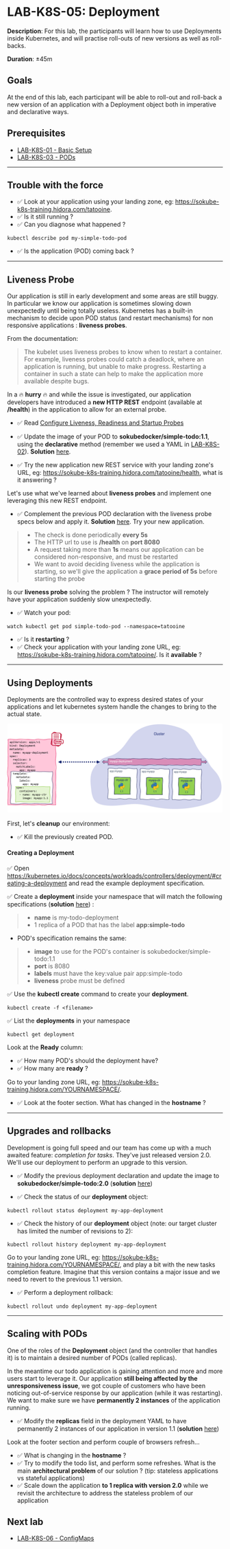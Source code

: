 

# LAB-K8S-05: Deployment

**Description**: For this lab, the participants will learn how to use Deployments inside Kubernetes, and will practise roll-outs of new versions as well as roll-backs.

**Duration**: ±45m

## Goals
At the end of this lab, each participant will be able to roll-out and roll-back a new version of an application with a Deployment object both in imperative and declarative ways.

## Prerequisites
 - [LAB-K8S-01 - Basic Setup](../LAB-K8S-01/README.MD)
 - [LAB-K8S-03 - PODs](../LAB-K8S-03/README.MD)

---

## Trouble with the force
- :white_check_mark: Look at your application using your landing zone, eg: https://sokube-k8s-training.hidora.com/tatooine.
- :white_check_mark: Is it still running ?
- :white_check_mark: Can you diagnose what happened ?
``` shell
kubectl describe pod my-simple-todo-pod
```
- :white_check_mark: Is the application (POD) coming back ?

---
## Liveness Probe
Our application is still in early development and some areas are still buggy. In particular we know our application is sometimes slowing down unexpectedly until being totally useless. Kubernetes has a built-in mechanism to decide upon POD status (and restart mechanisms) for non responsive applications : **liveness probes**.

From the documentation:
> The kubelet uses liveness probes to know when to restart a container. For example, liveness probes could catch a deadlock, where an application is running, but unable to make progress. Restarting a container in such a state can help to make the application more available despite bugs.

In a :fire: **hurry** :fire:  and while the issue is investigated, our application developers have introduced a **new HTTP REST** endpoint (available at **/health**) in the application to allow for an external probe.

- :white_check_mark: Read [Configure Liveness, Readiness and Startup Probes](https://kubernetes.io/docs/tasks/configure-pod-container/configure-liveness-readiness-startup-probes/#define-a-liveness-http-request)
- :white_check_mark: Update the image  of your POD to **sokubedocker/simple-todo:1.1**, using the **declarative** method (remember we used a YAML in [LAB-K8S-02](../LAB-K8S-02/README.MD)). **Solution** [here](./solutions/simple-todo-pod-emergency.yml).

- :white_check_mark: Try the new application new REST service with your landing zone's URL, eg: https://sokube-k8s-training.hidora.com/tatooine/health, what is it answering ?

Let's use what we've learned about **liveness probes** and implement one leveraging this new REST endpoint.

- :white_check_mark: Complement the previous POD declaration with the liveness probe specs below and apply it. **Solution** [here](./solutions/simple-todo-pod-liveness.yml). Try your new application.

>- The check is done periodically **every 5s**
>- The HTTP url to use is **/health** on **port 8080**
>- A request taking more than  **1s** means our application can be considered non-responsive, and must be restarted
>- We want to avoid deciding liveness while the application is starting, so we'll give the application a **grace period of 5s** before starting the probe

Is our **liveness probe** solving the problem ? The instructor will remotely have your application suddenly slow unexpectedly.

- :white_check_mark: Watch your pod:
``` shell
watch kubectl get pod simple-todo-pod --namespace=tatooine
``` 
- :white_check_mark: Is it **restarting** ?
- :white_check_mark: Check your application with your landing zone URL, eg: https://sokube-k8s-training.hidora.com/tatooine/. Is it **available** ?

---

## Using Deployments
 
Deployments are the controlled way to express desired states of your applications and let kubernetes system handle the changes to bring to the actual state.

![deployment](./img/deployment.png)

First, let's **cleanup** our environment:
- :white_check_mark: Kill the previously created POD. 

#### Creating a Deployment

:white_check_mark: Open https://kubernetes.io/docs/concepts/workloads/controllers/deployment/#creating-a-deployment and read the example deployment specification.

:white_check_mark: Create a **deployment** inside your namespace that will match the following specifications (**solution** [here](./solutions/simple-todo-pod-deployment.yml)) :

  >  - **name** is my-todo-deployment
  > - 1 replica of a POD that has the label **app:simple-todo**
  - POD's specification remains the same:
  >  - **image** to use for the POD's container is sokubedocker/simple-todo:1.1
  >  - **port** is 8080
  >  - **labels** must have the key:value pair app:simple-todo
  >  - **liveness** probe must be defined

:white_check_mark: Use the **kubectl create** command to create your **deployment**.
``` shell
kubectl create -f <filename>
```

:white_check_mark: List the **deployments** in your namespace
``` shell
kubectl get deployment
```

Look at the **Ready** column:
- :white_check_mark: How many POD's should the deployment have?
- :white_check_mark: How many are **ready** ?

Go to your landing zone URL, eg: https://sokube-k8s-training.hidora.com/YOURNAMESPACE/.
  - :white_check_mark: Look at the footer section. What has changed in the **hostname** ?
----
## Upgrades and rollbacks

Development is going full speed and our team has come up with a much awaited feature: *completion for tasks*. They've just released version 2.0. We'll use our deployment to perform an upgrade to this version.

- :white_check_mark: Modify the previous deployment declaration and update the image to **sokubedocker/simple-todo:2.0** (**solution** [here](./solutions/simple-todo-pod-deployment-newfeature.yml))

- :white_check_mark: Check the status of our **deployment** object:
``` shell
kubectl rollout status deployment my-app-deployment
``` 
- :white_check_mark: Check the history of our **deployment** object (note: our target cluster has limited the number of revisions to 2):
``` shell
kubectl rollout history deployment my-app-deployment
``` 

Go to your landing zone URL, eg: https://sokube-k8s-training.hidora.com/YOURNAMESPACE/, and play a bit with the new tasks completion feature. Imagine that this version contains a major issue and we need to revert to the previous 1.1 version. 
  - :white_check_mark: Perform a deployment rollback:
``` shell
kubectl rollout undo deployment my-app-deployment
``` 
----
## Scaling with PODs

One of the roles of the **Deployment** object (and the controller that handles it) is to maintain a desired number of PODs (called replicas). 

In the meantime our todo application is gaining attention and more and more users start to leverage it. Our application **still being affected by the unresponsiveness issue**, we got couple of customers who have been noticing out-of-service response by our application (while it was restarting). We want to make sure we have **permanently 2 instances** of the application running.

- :white_check_mark: Modify the **replicas** field in the deployment YAML to have permanently 2 instances of our application in version 1.1 (**solution** [here](./solutions/simple-todo-pod-deployment-scaling.yml))

Look at the footer section and perform couple of browsers refresh... 
- :white_check_mark: What is changing in the **hostname** ?
- :white_check_mark: Try to modify the todo list, and perform some refreshes. What is the main **architectural problem** of our solution ? (tip: stateless applications vs stateful applications)
- :white_check_mark: Scale down the application **to 1 replica with  version 2.0** while we revisit the architecture to address the stateless problem of our application

## Next lab

 - [LAB-K8S-06 - ConfigMaps](../LAB-K8S-06/README.MD)
